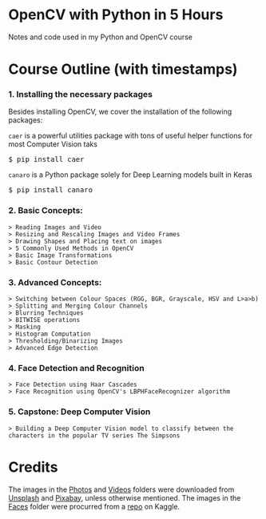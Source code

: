 # OpenCV with Python in 5 Hours
Notes and code used in my Python and OpenCV course

# Course Outline (with timestamps)
### 1. Installing the necessary packages
Besides installing OpenCV, we cover the installation of the following packages:

`caer` is a powerful utilities package with tons of useful helper functions for most Computer Vision taks
<pre>$ pip install caer</pre>

`canaro` is a Python package solely for Deep Learning models built in Keras
<pre>$ pip install canaro</pre>


### 2. Basic Concepts:
    > Reading Images and Video
    > Resizing and Rescaling Images and Video Frames
    > Drawing Shapes and Placing text on images
    > 5 Commonly Used Methods in OpenCV
    > Basic Image Transformations
    > Basic Contour Detection
    
### 3. Advanced Concepts:
    > Switching between Colour Spaces (RGG, BGR, Grayscale, HSV and L>a>b)
    > Splitting and Merging Colour Channels
    > Blurring Techniques
    > BITWISE operations
    > Masking 
    > Histogram Computation
    > Thresholding/Binarizing Images
    > Advanced Edge Detection 
    
### 4. Face Detection and Recognition
    > Face Detection using Haar Cascades
    > Face Recognition using OpenCV's LBPHFaceRecognizer algorithm
    
### 5. Capstone: Deep Computer Vision
    > Building a Deep Computer Vision model to classify between the characters in the popular TV series The Simpsons

# Credits
The images in the [Photos](https://github.com/jasmcaus/opencv-course/tree/master/Resources/Photos) and [Videos](https://github.com/jasmcaus/opencv-course/tree/master/Resources/Videos) folders were downloaded from [Unsplash](http://unsplash.com) and [Pixabay](http://pixabay.com), unless otherwise mentioned.
The images in the [Faces](https://github.com/jasmcaus/opencv-course/tree/master/Resources/Faces) folder were procurred from a [repo](https://www.kaggle.com/dansbecker/5-celebrity-faces-dataset) on Kaggle.
